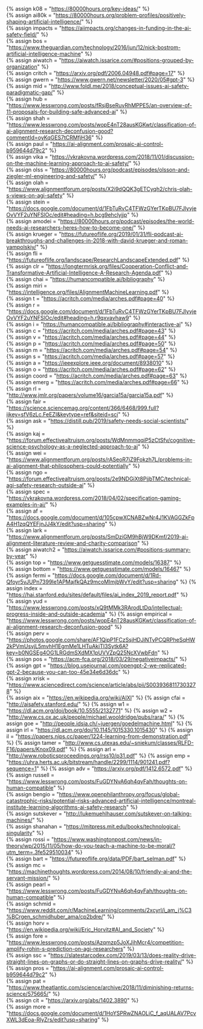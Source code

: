 {%	assign k08 = "https://80000hours.org/key-ideas/" 		%} 	
{%	assign ai80k = "https://80000hours.org/problem-profiles/positively-shaping-artificial-intelligence/" 		%} 	
{%	assign impacts = "https://aiimpacts.org/changes-in-funding-in-the-ai-safety-field/" 		%} 	
{%	assign bos = "https://www.theguardian.com/technology/2016/jun/12/nick-bostrom-artificial-intelligence-machine" 		%} 	
{%	assign aiwatch = "https://aiwatch.issarice.com/#positions-grouped-by-organization" 		%} 	
{%	assign critch = "https://arxiv.org/pdf/2006.04948.pdf#page=17" 		%} 	
{%	assign gwern = "https://www.gwern.net/newsletter/2020/05#gpt-3" 		%} 	
{%	assign mid = "http://www.foldl.me/2018/conceptual-issues-ai-safety-paradigmatic-gap/" 		%} 	
{%	assign hub = "https://www.lesswrong.com/posts/fRsjBseRuvRhMPPE5/an-overview-of-11-proposals-for-building-safe-advanced-ai" 		%} 	
{%	assign shah = "https://www.lesswrong.com/posts/wopE4nT28ausKGKwt/classification-of-ai-alignment-research-deconfusion-good?commentId=oyKqGES7tCRMfjH36" 		%} 	
{%	assign paul = "https://ai-alignment.com/prosaic-ai-control-b959644d79c2" 		%} 	
{%	assign vika = "https://vkrakovna.wordpress.com/2018/11/01/discussion-on-the-machine-learning-approach-to-ai-safety/" 		%} 	
{%	assign olss = "https://80000hours.org/podcast/episodes/olsson-and-ziegler-ml-engineering-and-safety/" 		%} 	
{%	assign olah = "https://www.alignmentforum.org/posts/X2i9dQQK3gETCyqh2/chris-olah-s-views-on-agi-safety" 		%} 	
{%	assign stein = "https://docs.google.com/document/d/1FbTuRvC4TFWzGYerTKpBU7FJlyvjeOvVYF2uYNFSlOc/edit#heading=h.bcg9ehclyjjp" 		%} 	
{%	assign amodei = "https://80000hours.org/podcast/episodes/the-world-needs-ai-researchers-heres-how-to-become-one/" 		%} 	
{%	assign krueger = "https://futureoflife.org/2019/01/31/fli-podcast-ai-breakthroughs-and-challenges-in-2018-with-david-krueger-and-roman-yampolskiy/" 		%} 	
{%	assign fli = "https://futureoflife.org/landscape/ResearchLandscapeExtended.pdf" 		%} 	
{%	assign clr = "https://longtermrisk.org/files/Cooperation-Conflict-and-Transformative-Artificial-Intelligence-A-Research-Agenda.pdf" 		%} 	
{%	assign chai = "https://humancompatible.ai/bibliography" 		%} 	
{%	assign miri = "https://intelligence.org/files/AlignmentMachineLearning.pdf" 		%} 	
{%	assign t = "https://acritch.com/media/arches.pdf#page=40" 		%} 	
{%	assign r = "https://docs.google.com/document/d/1FbTuRvC4TFWzGYerTKpBU7FJlyvjeOvVYF2uYNFSlOc/edit#heading=h.r9qxvavhaw9" 		%} 	
{%	assign i = "https://humancompatible.ai/bibliography#interactive-ai" 		%} 	
{%	assign c = "https://acritch.com/media/arches.pdf#page=43" 		%} 	
{%	assign v = "https://acritch.com/media/arches.pdf#page=44" 		%} 	
{%	assign p = "https://acritch.com/media/arches.pdf#page=50" 		%} 	
{%	assign m = "https://acritch.com/media/arches.pdf#page=54" 		%} 	
{%	assign s = "https://acritch.com/media/arches.pdf#page=57" 		%} 	
{%	assign a = "https://ieeexplore.ieee.org/document/8938010" 		%} 	
{%	assign o = "https://acritch.com/media/arches.pdf#page=62" 		%} 	
{%	assign coord = "https://acritch.com/media/arches.pdf#page=63" 		%} 	
{%	assign emerg = "https://acritch.com/media/arches.pdf#page=66" 		%} 	
{%	assign rl = "http://www.jmlr.org/papers/volume16/garcia15a/garcia15a.pdf" 		%} 	
{%	assign fair = "https://science.sciencemag.org/content/366/6468/999.full?ijkey=sfV6zLc.FeEZI&keytype=ref&siteid=sci" 		%} 	
{%	assign ask = "https://distill.pub/2019/safety-needs-social-scientists/" 		%} 	
{%	assign kaj = "https://forum.effectivealtruism.org/posts/WdMnmmqqiP5zCtSfv/cognitive-science-psychology-as-a-neglected-approach-to-ai" 		%} 	
{%	assign wei = "https://www.alignmentforum.org/posts/rASeoR7iZ9Fokzh7L/problems-in-ai-alignment-that-philosophers-could-potentially" 		%} 	
{%	assign ngo = "https://forum.effectivealtruism.org/posts/2e9NDGiXt8PjjbTMC/technical-agi-safety-research-outside-ai" 		%} 	
{%	assign spec = "https://vkrakovna.wordpress.com/2018/04/02/specification-gaming-examples-in-ai/" 		%} 	
{%	assign af = "https://docs.google.com/document/d/105cpwXCNABZwNr4J1KVAGGZkFpA4H1zqQYEFjnJJ4kY/edit?usp=sharing" 		%} 	
{%	assign lark = "https://www.alignmentforum.org/posts/SmDziGM9hBjW9DKmf/2019-ai-alignment-literature-review-and-charity-comparison" 		%} 	
{%	assign aiwatch2 = "https://aiwatch.issarice.com/#positions-summary-by-year" 		%} 	
{%	assign top = "https://www.getguesstimate.com/models/16387" 		%} 	
{%	assign bottom = "https://www.getguesstimate.com/models/16467" 		%} 	
{%	assign fermi = "https://docs.google.com/document/d/1Rd-Qfoyr5vJUPn7399Ie1APMajfkQAz9mcoMImjbWvY/edit?usp=sharing" 		%} 
{%	assign index = "https://hai.stanford.edu/sites/default/files/ai_index_2019_report.pdf" 		%} 	
{%	assign yud = "https://www.lesswrong.com/posts/xQ9tMMk3RArodLtDq/intellectual-progress-inside-and-outside-academia" 		%} 
{%	assign empirical = "https://www.lesswrong.com/posts/wopE4nT28ausKGKwt/classification-of-ai-alignment-research-deconfusion-good" 		%} 	
{%	assign perv = "https://photos.google.com/share/AF1QipP1FCzSsjHDJiNTyPCQRPheSqHW2kPVmUsvjL5mvhH1EgmMe1LHTuAkiTI3Sytk6A?key=b0NGSEg4OG1LRGdmSXdMX1pUVVZpQ25NcXVwbFdn" 		%} 	
{%	assign pos = "https://acm-fca.org/2018/03/29/negativeimpacts/" 		%} 	
{%	assign gpt = "https://blog.usejournal.com/opengpt-2-we-replicated-gpt-2-because-you-can-too-45e34e6d36dc" 		%} 	
{%	assign xrisk  = "https://www.sciencedirect.com/science/article/abs/pii/S0039368117303278" 		%} 	
{%	assign aix = "https://en.wikipedia.org/wiki/AIXI" 		%}
{%	assign cfai = "http://aisafety.stanford.edu/" 		%}
{%	assign w1 = "https://dl.acm.org/doi/book/10.5555/2132771" 		%}
{%	assign w2 = "http://www.cs.ox.ac.uk/people/michael.wooldridge/pubs/rara/" 		%}
{%	assign goe = "http://people.idsia.ch/~juergen/goedelmachine.html" 		%}
{%	assign irl = "https://dl.acm.org/doi/10.1145/1015330.1015430" 		%}
{%	assign il = "https://papers.nips.cc/paper/1224-learning-from-demonstration.pdf" 		%}
{%	assign tamer = "http://www.cs.utexas.edu/~sniekum/classes/RLFD-F16/papers/Knox09.pdf" 		%}
{%	assign arl = "http://www.roboticsproceedings.org/rss10/p31.pdf" 		%}
{%	assign emp = "https://uhra.herts.ac.uk/bitstream/handle/2299/1114/901241.pdf?sequence=1" 		%}
{%	assign adv = "https://arxiv.org/pdf/1412.6572.pdf" 		%} 	
{%	assign russell = "https://www.lesswrong.com/posts/FuGDYNvA6qh4qyFah/thoughts-on-human-compatible" 		%} 	
{%	assign bengio = "https://www.openphilanthropy.org/focus/global-catastrophic-risks/potential-risks-advanced-artificial-intelligence/montreal-institute-learning-algorithms-ai-safety-research" 		%} 	
{%	assign sutskever = "http://lukemuehlhauser.com/sutskever-on-talking-machines/" 		%} 	
{%	assign shanahan = "https://mitpress.mit.edu/books/technological-singularity" 		%} 	
{%	assign rossi = "https://www.washingtonpost.com/news/in-theory/wp/2015/11/05/how-do-you-teach-a-machine-to-be-moral/?utm_term=.3fe529510034" 		%} 	
{%	assign bart = "https://futureoflife.org/data/PDF/bart_selman.pdf" 		%} 	
{%	assign mc = "https://machinethoughts.wordpress.com/2014/08/10/friendly-ai-and-the-servant-mission/" 		%} 	
{%	assign pearl = "https://www.lesswrong.com/posts/FuGDYNvA6qh4qyFah/thoughts-on-human-compatible" 		%} 	
{%	assign schmid = "https://www.reddit.com/r/MachineLearning/comments/2xcyrl/i_am_j%C3%BCrgen_schmidhuber_ama/cp2bdre/" 		%} 	
{%	assign horv = "https://en.wikipedia.org/wiki/Eric_Horvitz#AI_and_Society" 		%} 	
{%	assign fore = "https://www.lesswrong.com/posts/Azqmzp5JoXJihMcr4/competition-amplify-rohin-s-prediction-on-agi-researchers" 		%} 	
{%	assign ssc = "https://slatestarcodex.com/2019/03/13/does-reality-drive-straight-lines-on-graphs-or-do-straight-lines-on-graphs-drive-reality/" 		%} 	
{%	assign pros = "https://ai-alignment.com/prosaic-ai-control-b959644d79c2" 		%} 	
{%	assign pat = "https://www.theatlantic.com/science/archive/2018/11/diminishing-returns-science/575665/" 		%} 	
{%	assign cit = "https://arxiv.org/abs/1402.3890" 		%} 	
{%	assign more = "https://docs.google.com/document/d/1HoYSPRwZNAOLiC_f_aqUALAV7PcvXWL3dEoa-RlyZrs/edit?usp=sharing" 		%} 
